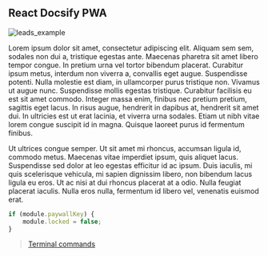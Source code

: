 ## React Docsify PWA

![leads_example](../jpg/docsify.jpg)

Lorem ipsum dolor sit amet, consectetur adipiscing elit. Aliquam sem sem, sodales non dui a, tristique egestas ante. Maecenas pharetra sit amet libero tempor congue. In pretium urna vel tortor bibendum placerat. Curabitur ipsum metus, interdum non viverra a, convallis eget augue. Suspendisse potenti. Nulla molestie est diam, in ullamcorper purus tristique non. Vivamus ut augue nunc. Suspendisse mollis egestas tristique. Curabitur facilisis eu est sit amet commodo. Integer massa enim, finibus nec pretium pretium, sagittis eget lacus. In risus augue, hendrerit in dapibus at, hendrerit sit amet dui. In ultricies est ut erat lacinia, et viverra urna sodales. Etiam ut nibh vitae lorem congue suscipit id in magna. Quisque laoreet purus id fermentum finibus.

Ut ultrices congue semper. Ut sit amet mi rhoncus, accumsan ligula id, commodo metus. Maecenas vitae imperdiet ipsum, quis aliquet lacus. Suspendisse sed dolor at leo egestas efficitur id ac ipsum. Duis iaculis, mi quis scelerisque vehicula, mi sapien dignissim libero, non bibendum lacus ligula eu eros. Ut ac nisi at dui rhoncus placerat at a odio. Nulla feugiat placerat iaculis. Nulla eros nulla, fermentum id libero vel, venenatis euismod erat.

```javascript
if (module.paywallKey) {
    module.locked = false;
}
```

> [Terminal commands](terminal_commands.md)